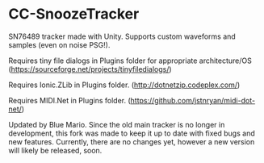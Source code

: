 # CC-SnoozeTracker
SN76489 tracker made with Unity. Supports custom waveforms and samples (even on noise PSG!).

Requires tiny file dialogs in Plugins folder for appropriate architecture/OS (https://sourceforge.net/projects/tinyfiledialogs/)

Requires Ionic.ZLib in Plugins folder. (http://dotnetzip.codeplex.com/)

Requires MIDI.Net in Plugins folder. (https://github.com/jstnryan/midi-dot-net/)

Updated by Blue Mario. Since the old main tracker is no longer in development, this fork was made to keep it up to date with fixed bugs and new features. Currently, there are no changes yet, however a new version will likely be released, soon.
